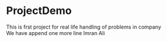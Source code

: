 # ProjectDemo
This is frst project for real life handling of problems in company
<br>
We have append one more line 
Imran Ali 